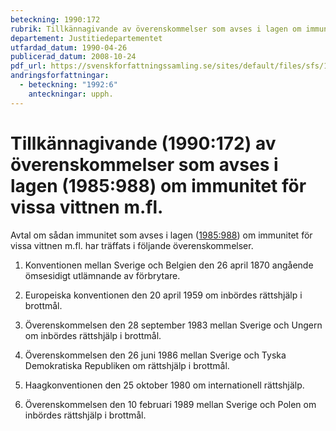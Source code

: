 ```yaml
---
beteckning: 1990:172
rubrik: Tillkännagivande av överenskommelser som avses i lagen om immunitet för vissa vittnen m.fl.
departement: Justitiedepartementet
utfardad_datum: 1990-04-26
publicerad_datum: 2008-10-24
pdf_url: https://svenskforfattningssamling.se/sites/default/files/sfs/1990-04/SFS1990-172.pdf
andringsforfattningar:
  - beteckning: "1992:6"
    anteckningar: upph.
---
```


# Tillkännagivande (1990:172) av överenskommelser som avses i lagen (1985:988) om immunitet för vissa vittnen m.fl.

Avtal om sådan immunitet som avses i lagen ([1985:988](https://selex.se/eli/sfs/1985/988)) om immunitet för vissa vittnen m.fl. har träffats i följande överenskommelser.

1) Konventionen mellan Sverige och Belgien den 26 april 1870 angående ömsesidigt utlämnande av förbrytare.

2) Europeiska konventionen den 20 april 1959 om inbördes rättshjälp i brottmål.

3) Överenskommelsen den 28 september 1983 mellan Sverige och Ungern om inbördes rättshjälp i brottmål.

4) Överenskommelsen den 26 juni 1986 mellan Sverige och Tyska Demokratiska Republiken om rättshjälp i brottmål.

5) Haagkonventionen den 25 oktober 1980 om internationell rättshjälp.

6) Överenskommelsen den 10 februari 1989 mellan Sverige och Polen om inbördes rättshjälp i brottmål.